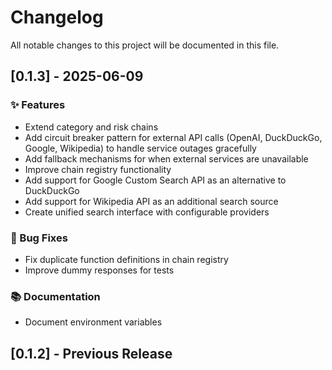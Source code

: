 # Changelog

All notable changes to this project will be documented in this file.

## [0.1.3] - 2025-06-09

### ✨ Features

- Extend category and risk chains
- Add circuit breaker pattern for external API calls (OpenAI, DuckDuckGo, Google, Wikipedia) to handle service outages gracefully
- Add fallback mechanisms for when external services are unavailable
- Improve chain registry functionality
- Add support for Google Custom Search API as an alternative to DuckDuckGo
- Add support for Wikipedia API as an additional search source
- Create unified search interface with configurable providers

### 🐛 Bug Fixes

- Fix duplicate function definitions in chain registry
- Improve dummy responses for tests

### 📚 Documentation

- Document environment variables

## [0.1.2] - Previous Release

<!-- generated by git-cliff -->
